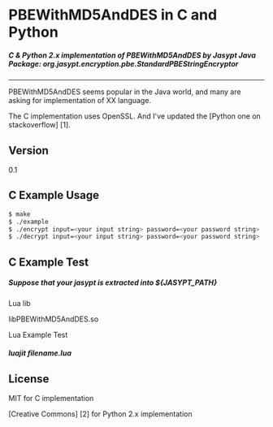 PBEWithMD5AndDES in C and Python
================

##### C &amp; Python 2.x implementation of PBEWithMD5AndDES by Jasypt Java Package: org.jasypt.encryption.pbe.StandardPBEStringEncryptor
----

PBEWithMD5AndDES seems popular in the Java world, and many are asking for implementation of XX language.

The C implementation uses OpenSSL. And I've updated the [Python one on stackoverflow] [1].

Version
----

0.1

C Example Usage
-----------

```sh
$ make
$ ./example
$ ./encrypt input=<your input string> password=<your password string>
$ ./decrypt input=<your input string> password=<your password string>
```


C Example Test
--------------

##### Suppose that your jasypt is extracted into ${JASYPT_PATH}

Lua lib

libPBEWithMD5AndDES.so

Lua Example Test
#####  luajit filename.lua

License
----

MIT for C implementation

[Creative Commons] [2] for Python 2.x implementation
